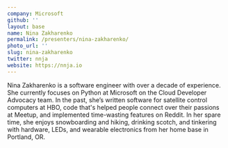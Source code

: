```yaml
---
company: Microsoft
github: ''
layout: base
name: Nina Zakharenko
permalink: /presenters/nina-zakharenko/
photo_url: ''
slug: nina-zakharenko
twitter: nnja
website: https://nnja.io
---
```


Nina Zakharenko is a software engineer with over a decade of experience. She currently focuses on Python at Microsoft on the Cloud Developer Advocacy team. In the past, she’s written software for satellite control computers at HBO, code that's helped people connect over their passions at Meetup, and implemented time-wasting features on Reddit. In her spare time, she enjoys snowboarding and hiking, drinking scotch, and tinkering with hardware, LEDs, and wearable electronics from her home base in Portland, OR.